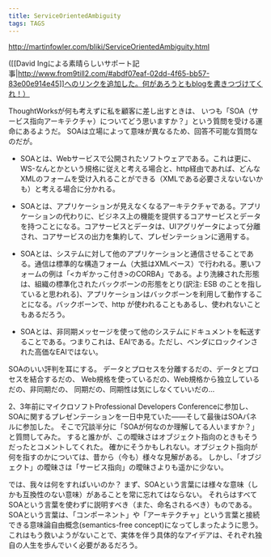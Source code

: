 ```yaml
---
title: ServiceOrientedAmbiguity
tags: TAGS
---
```


http://martinfowler.com/bliki/ServiceOrientedAmbiguity.html

([[David Ingによる素晴らしいサポート記事|http://www.from9till2.com/#abdf07eaf-02dd-4f65-bb57-83e00e914e45]]へのリンクを追加した。何があろうともblogを書きつづけてくれ！）

ThoughtWorksが何も考えずに私を顧客に差し出すときは、
いつも「SOA（サービス指向アーキテクチャ）についてどう思いますか？」という質問を受ける運命にあるようだ。
SOAは立場によって意味が異なるため、回答不可能な質問なのだが。

* SOAとは、Webサービスで公開されたソフトウェアである。これは更に、WS-なんとかという規格に従えと考える場合と、http経由であれば、どんなXMLのフォームを受け入れることができる（XMLである必要さえないないかも）と考える場合に分かれる。

* SOAとは、アプリケーションが見えなくなるアーキテクチャである。アプリケーションの代わりに、ビジネス上の機能を提供するコアサービスとデータを持つことになる。コアサービスとデータは、UIアグリゲータによって分離され、コアサービスの出力を集約して、プレゼンテーションに適用する。

* SOAとは、システムに対して他のアプリケーションと通信させることである。通信は標準的な構造フォーム（大抵はXMLベース）で行われる。悪いフォームの例は「<カギかっこ付き>のCORBA」である。より洗練された形態は、組織の標準化されたバックボーンの形態をとり(訳注: ESB のことを指していると思われる)、アプリケーションはバックボーンを利用して動作することになる。バックボーンで、http が使われることもあるし、使われないこともあるだろう。

* SOAとは、非同期メッセージを使って他のシステムにドキュメントを転送することである。つまりこれは、EAIである。ただし、ベンダにロックインされた高価なEAIではない。

SOAのいい評判を耳にする。
データとプロセスを分離するだの、データとプロセスを結合するだの、
Web規格を使っているだの、Web規格から独立しているだの、非同期だの、
同期だの、同期性は気にしなくていいだの...

2、3年前にマイクロソフトProfessional Developers Conferenceに参加し、SOAに関するプレゼンテーションを一日中見ていた——そして最後はSOAパネルに参加した。
そこで冗談半分に「SOAが何なのか理解してる人いますか？」と質問してみた。
すると誰かが、この曖昧さはオブジェクト指向のときもそうだったとコメントしてくれた。
確かにそうかもしれない。オブジェクト指向が何を指すのかについては、昔から（今も）様々な見解がある。
しかし、「オブジェクト」の曖昧さは「サービス指向」の曖昧さよりも遥かに少ない。

では、我々は何をすればいいのか？ 
まず、SOAという言葉には様々な意味（しかも互換性のない意味）があることを常に忘れてはならない。
それらはすべてSOAという言葉を使わずに説明すべき（また、命名されるべき）ものである。
SOAという言葉は、「コンポーネント」や「アーキテクチャ」という言葉と接続できる意味論自由概念(semantics-free concept)になってしまったように思う。
これはもう救いようがないことで、実体を伴う具体的なアイデアは、それぞれ独自の人生を歩んでいく必要があるだろう。
